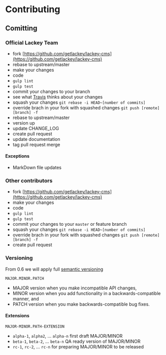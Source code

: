 # Contributing

## Comitting

### Official Lackey Team

 * fork [https://github.com/getlackey/lackey-cms](https://github.com/getlackey/lackey-cms)
 * rebase to upstream/master
 * make your changes
  * code
  * `gulp lint`
  * `gulp test`
  * commit your changes to your branch
  * see what [Travis](https://travis-ci.org/getlackey/lackey-cms/branches) thinks about your changes
 * squash your changes `git rebase -i HEAD~[number of commits]`
 * override brach in your fork with squashed changes `git push [remote] [branch] -f`
 * rebase to upstream/master
 * version up
 * update CHANGE_LOG
 * create pull request
 * update documentation
 * tag pull request merge

#### Exceptions

 * MarkDown file updates

### Other contributors

 * fork [https://github.com/getlackey/lackey-cms](https://github.com/getlackey/lackey-cms)
 * make your changes
  * code
  * `gulp lint`
  * `gulp test`
  * commit your changes to your `master` or feature branch
 * squash your changes `git rebase -i HEAD~[number of commits]`
 * override brach in your fork with squashed changes `git push [remote] [branch] -f`
 * create pull request

### Versioning

From 0.6 we will apply full [semantic versioning](http://semver.org/)

`MAJOR.MINOR.PATCH`

 * MAJOR version when you make incompatible API changes,
 * MINOR version when you add functionality in a backwards-compatible manner, and
 * PATCH version when you make backwards-compatible bug fixes.

#### Extensions

`MAJOR-MINOR.PATH-EXTENSION`

 * `alpha-1`, `alpha2`, ... `alpha-n` first draft MAJOR/MINOR
 * `beta-1`, `beta-2`, ... `beta-n` QA ready version of MAJOR/MINOR
 * `rc-1`, `rc-2`, ... `rc-n` for preparing MAJOR/MINOR to be released
